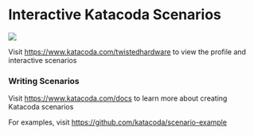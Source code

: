 # Interactive Katacoda Scenarios

[![](http://shields.katacoda.com/katacoda/twistedhardware/count.svg)](https://www.katacoda.com/twistedhardware "Get your profile on Katacoda.com")

Visit https://www.katacoda.com/twistedhardware to view the profile and interactive scenarios

### Writing Scenarios
Visit https://www.katacoda.com/docs to learn more about creating Katacoda scenarios

For examples, visit https://github.com/katacoda/scenario-example

